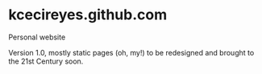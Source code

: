 kcecireyes.github.com
=====================

Personal website

Version 1.0, mostly static pages (oh, my!) to be redesigned and brought to the 21st Century soon.
